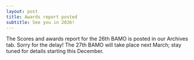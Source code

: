```yaml
---
layout: post
title: Awards report posted
subtitle: See you in 2026!
---
```


The Scores and awards report for the 26th BAMO is posted in our Archives tab. Sorry for the delay!  The 27th BAMO will take place next March; stay tuned for details starting this December.
